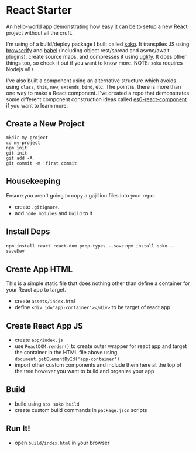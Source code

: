 # React Starter

An hello-world app demonstrating how easy it can be to setup a new React project
without all the cruft.

I'm using of a build/deploy package I built called
[soko](https://github.com/robmclarty/soko). It transpiles JS using
[browserify](http://browserify.org/) and [babel](https://babeljs.io/)
(including object rest/spread and async/await plugins), create source maps, and
compresses it using [uglify]().  It does other things too, so check it out if
you want to know more. NOTE: `soko` requires Nodejs v8+.

I've also built a component using an alternative structure which avoids using
`class`, `this`, `new`, `extends`, `bind`, etc. The point is, there is more than
one way to make a React component. I've created a repo that demonstrates some
different component construction ideas called
[es6-react-component](https://github.com/robmclarty/es6-react-component)  if you
want to learn more.

## Create a New Project

```
mkdir my-project
cd my-project
npm init
git init
git add -A
git commit -m 'first commit'
```

## Housekeeping

Ensure you aren't going to copy a gajillion files into your repo.

- create `.gitignore`.
- add `node_modules` and `build` to it

## Install Deps

`npm install react react-dom prop-types --save`
`npm install soko --saveDev`

## Create App HTML

This is a simple static file that does nothing other than define a container
for your React app to target.

- create `assets/index.html`
- define `<div id="app-container"></div>` to be target of react app

## Create React App JS

- create `app/index.js`
- use `ReactDOM.render()` to create outer wrapper for react app and target
the container in the HTML file above using `document.getElementById('app-container')`
- import other custom components and include them here at the top of the tree
however you want to build and organize your app

## Build

- build using `npx soko build`
- create custom build commands in `package.json` scripts

## Run It!

- open `build/index.html` in your browser
